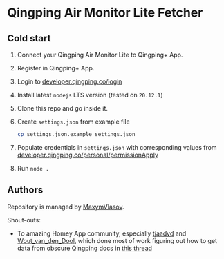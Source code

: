 # Qingping Air Monitor Lite Fetcher

## Cold start

1. Connect your Qingping Air Monitor Lite to Qingping+ App.
2. Register in Qingping+ App.
3. Login to [developer.qingping.co/login](https://developer.qingping.co/login)
4. Install latest `nodejs` LTS version (tested on `20.12.1`)
5. Clone this repo and go inside it.
6. Create `settings.json` from example file

    ```bash
    cp settings.json.example settings.json
    ```

7. Populate credentials in `settings.json` with corresponding values from [developer.qingping.co/personal/permissionApply](https://developer.qingping.co/personal/permissionApply)
8. Run `node .`

## Authors

Repository is managed by [MaxymVlasov](https://github.com/MaxymVlasov/).

Shout-outs:

* To amazing Homey App community, especially [tjaadvd](https://community.homey.app/u/tjaadvd) and [Wout_van_den_Dool](https://community.homey.app/u/Wout_van_den_Dool), which done most of work figuring out how to get data from obscure Qingping docs in [this thread](https://community.homey.app/t/qingping-air-monitor-lite-homeyscript/44222)
